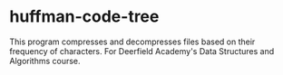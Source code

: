 # huffman-code-tree
This program compresses and  decompresses files based on their frequency of characters. For Deerfield Academy's Data Structures and Algorithms course.
